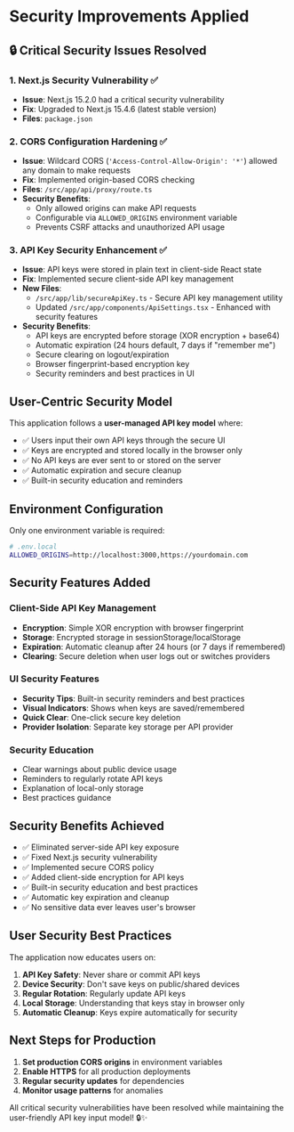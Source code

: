 # Security Improvements Applied

## 🔒 Critical Security Issues Resolved

### 1. Next.js Security Vulnerability ✅
- **Issue**: Next.js 15.2.0 had a critical security vulnerability  
- **Fix**: Upgraded to Next.js 15.4.6 (latest stable version)
- **Files**: `package.json`

### 2. CORS Configuration Hardening ✅
- **Issue**: Wildcard CORS (`'Access-Control-Allow-Origin': '*'`) allowed any domain to make requests
- **Fix**: Implemented origin-based CORS checking
- **Files**: `/src/app/api/proxy/route.ts`
- **Security Benefits**:
  - Only allowed origins can make API requests
  - Configurable via `ALLOWED_ORIGINS` environment variable  
  - Prevents CSRF attacks and unauthorized API usage

### 3. API Key Security Enhancement ✅
- **Issue**: API keys were stored in plain text in client-side React state
- **Fix**: Implemented secure client-side API key management
- **New Files**:
  - `/src/app/lib/secureApiKey.ts` - Secure API key management utility
  - Updated `/src/app/components/ApiSettings.tsx` - Enhanced with security features
- **Security Benefits**:
  - API keys are encrypted before storage (XOR encryption + base64)
  - Automatic expiration (24 hours default, 7 days if "remember me")
  - Secure clearing on logout/expiration
  - Browser fingerprint-based encryption key
  - Security reminders and best practices in UI

## User-Centric Security Model

This application follows a **user-managed API key model** where:

- ✅ Users input their own API keys through the secure UI
- ✅ Keys are encrypted and stored locally in the browser only
- ✅ No API keys are ever sent to or stored on the server
- ✅ Automatic expiration and secure cleanup
- ✅ Built-in security education and reminders

## Environment Configuration

Only one environment variable is required:

```bash
# .env.local
ALLOWED_ORIGINS=http://localhost:3000,https://yourdomain.com
```

## Security Features Added

### Client-Side API Key Management
- **Encryption**: Simple XOR encryption with browser fingerprint
- **Storage**: Encrypted storage in sessionStorage/localStorage
- **Expiration**: Automatic cleanup after 24 hours (or 7 days if remembered)
- **Clearing**: Secure deletion when user logs out or switches providers

### UI Security Features
- **Security Tips**: Built-in security reminders and best practices
- **Visual Indicators**: Shows when keys are saved/remembered
- **Quick Clear**: One-click secure key deletion
- **Provider Isolation**: Separate key storage per API provider

### Security Education
- Clear warnings about public device usage
- Reminders to regularly rotate API keys
- Explanation of local-only storage
- Best practices guidance

## Security Benefits Achieved

- ✅ Eliminated server-side API key exposure
- ✅ Fixed Next.js security vulnerability
- ✅ Implemented secure CORS policy
- ✅ Added client-side encryption for API keys
- ✅ Built-in security education and best practices
- ✅ Automatic key expiration and cleanup
- ✅ No sensitive data ever leaves user's browser

## User Security Best Practices

The application now educates users on:

1. **API Key Safety**: Never share or commit API keys
2. **Device Security**: Don't save keys on public/shared devices  
3. **Regular Rotation**: Regularly update API keys
4. **Local Storage**: Understanding that keys stay in browser only
5. **Automatic Cleanup**: Keys expire automatically for security

## Next Steps for Production

1. **Set production CORS origins** in environment variables
2. **Enable HTTPS** for all production deployments
3. **Regular security updates** for dependencies
4. **Monitor usage patterns** for anomalies

All critical security vulnerabilities have been resolved while maintaining the user-friendly API key input model! 🔒✨